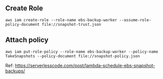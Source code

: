 ## Create Role
```
aws iam create-role --role-name ebs-backup-worker --assume-role-policy-document file://snapshot-trust.json
```

## Attach policy
```
aws iam put-role-policy --role-name ebs-backup-worker --policy-name TakeSnapshots --policy-document file://snapshot-policy.json
```

Ref: https://serverlesscode.com/post/lambda-schedule-ebs-snapshot-backups/
